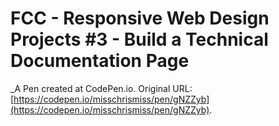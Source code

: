 # FCC - Responsive Web Design Projects #3 - Build a Technical Documentation Page
 _A Pen created at CodePen.io. Original URL: [https://codepen.io/misschrismiss/pen/gNZZyb](https://codepen.io/misschrismiss/pen/gNZZyb).

 